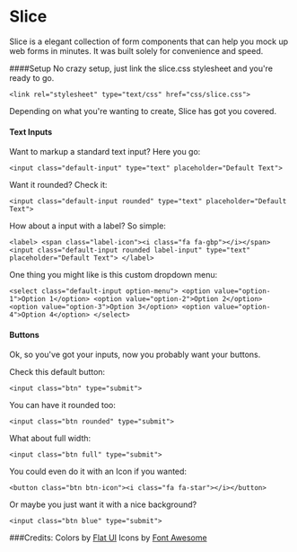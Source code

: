 Slice
=====

Slice is a elegant collection of form components that can help you mock up web forms 
in minutes. It was built solely for convenience and speed.

####Setup
No crazy setup, just link the slice.css stylesheet and you're ready to go.

`<link rel="stylesheet" type="text/css" href="css/slice.css">`

Depending on what you're wanting to create, Slice has got you covered. 

#### Text Inputs
Want to markup a standard text input? Here you go:

`<input class="default-input" type="text" placeholder="Default Text">`

Want it rounded? Check it:

`<input class="default-input rounded" type="text" placeholder="Default Text">`

How about a input with a label? So simple:

`<label>
    <span class="label-icon"><i class="fa fa-gbp"></i></span>
    <input class="default-input rounded label-input" type="text" placeholder="Default Text">
  </label>`
  
  
One thing you might like is this custom dropdown menu:

`<select class="default-input option-menu">
    <option value="option-1">Option 1</option>
    <option value="option-2">Option 2</option>
    <option value="option-3">Option 3</option>
    <option value="option-4">Option 4</option>
  </select>`
  
  
#### Buttons
Ok, so you've got your inputs, now you probably want your buttons.

Check this default button: 

`<input class="btn" type="submit">`

You can have it rounded too:

`<input class="btn rounded" type="submit">`

What about full width:

`<input class="btn full" type="submit">`

You could even do it with an Icon if you wanted:

`<button class="btn btn-icon"><i class="fa fa-star"></i></button>`


Or maybe you just want it with a nice background?

`<input class="btn blue" type="submit">`

###Credits:
Colors by [Flat UI](http://flatuicolors.com)
Icons by [Font Awesome](http://fontawesome.io)